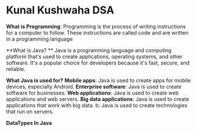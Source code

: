 # Kunal Kushwaha DSA

**What is Programming**: Programming is the process of writing instructions for a computer to follow. These instructions are called code and are written in a programming language

**What is Java? **
      Java is a programming language and computing platform that's used to create applications, operating systems, and other software. It's a popular choice for developers because it's fast, secure, and reliable. 

**What Java is used for?**
    **Mobile apps**: Java is used to create apps for mobile devices, especially Android. 
    **Enterprise software**: Java is used to create software for businesses. 
    **Web applications**: Java is used to create web applications and web servers.
    **Big data applications**: Java is used to create applications that work with big data. 
    b: Java is used to create technologies that run on servers. 


**DataTypes In Java**

